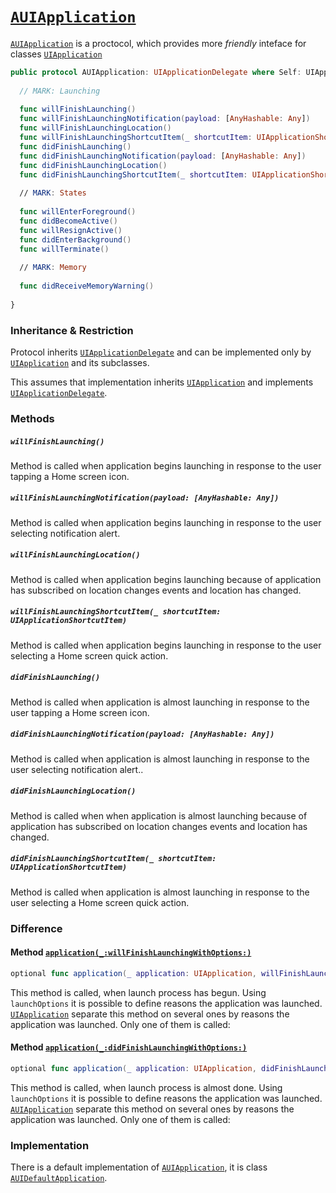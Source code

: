 # [`AUIApplication`](https://github.com/ihormyroniuk/AUIKit/blob/master/AUIKit/Application/AUIApplication.swift)

[`AUIApplication`](https://github.com/ihormyroniuk/AUIKit/blob/master/AUIKit/Application/AUIApplication.swift) is a proctocol, which provides more _friendly_ inteface for classes [`UIApplication`](https://developer.apple.com/documentation/uikit/uiapplication)

```swift
public protocol AUIApplication: UIApplicationDelegate where Self: UIApplication {
  
  // MARK: Launching
  
  func willFinishLaunching()
  func willFinishLaunchingNotification(payload: [AnyHashable: Any])
  func willFinishLaunchingLocation()
  func willFinishLaunchingShortcutItem(_ shortcutItem: UIApplicationShortcutItem)
  func didFinishLaunching()
  func didFinishLaunchingNotification(payload: [AnyHashable: Any])
  func didFinishLaunchingLocation()
  func didFinishLaunchingShortcutItem(_ shortcutItem: UIApplicationShortcutItem)
  
  // MARK: States
  
  func willEnterForeground()
  func didBecomeActive()
  func willResignActive()
  func didEnterBackground()
  func willTerminate()
  
  // MARK: Memory
  
  func didReceiveMemoryWarning()
  
}
```

### Inheritance & Restriction

Protocol inherits [`UIApplicationDelegate`](https://developer.apple.com/documentation/uikit/uiapplicationdelegate) and can be implemented only by [`UIApplication`](https://developer.apple.com/documentation/uikit/uiapplication) and its subclasses. 

This assumes that implementation inherits [`UIApplication`](https://developer.apple.com/documentation/uikit/uiapplication) and implements [`UIApplicationDelegate`](https://developer.apple.com/documentation/uikit/uiapplicationdelegate).

### Methods

##### `willFinishLaunching()`
Method is called when application begins launching in response to the user tapping a Home screen icon.

##### `willFinishLaunchingNotification(payload: [AnyHashable: Any])`
Method is called when application begins launching in response to the user selecting notification alert.

##### `willFinishLaunchingLocation()`
Method is called when application begins launching because of application has subscribed on location changes events and location has changed.

##### `willFinishLaunchingShortcutItem(_ shortcutItem: UIApplicationShortcutItem)`
Method is called when application begins launching in response to the user selecting a Home screen quick action.

##### `didFinishLaunching()`
Method is called when application is almost launching in response to the user tapping a Home screen icon.

##### `didFinishLaunchingNotification(payload: [AnyHashable: Any])`
Method is called when application is almost launching in response to the user selecting notification alert..

##### `didFinishLaunchingLocation()`
Method is called when when application is almost launching because of application has subscribed on location changes events and location has changed.

##### `didFinishLaunchingShortcutItem(_ shortcutItem: UIApplicationShortcutItem)`
Method is called when application is almost launching in response to the user selecting a Home screen quick action.

### Difference

#### Method [`application(_:willFinishLaunchingWithOptions:)`](https://developer.apple.com/documentation/uikit/uiapplicationdelegate/1623032-application)

```swift
optional func application(_ application: UIApplication, willFinishLaunchingWithOptions launchOptions: [UIApplication.LaunchOptionsKey: Any]? = nil) -> Bool
```

This method is called, when launch process has begun. Using `launchOptions` it is possible to define reasons the application was launched. [`UIApplication`](https://developer.apple.com/documentation/uikit/uiapplication) separate this method on several ones by reasons the application was launched. Only one of them is called:

#### Method [`application(_:didFinishLaunchingWithOptions:)`](https://developer.apple.com/documentation/uikit/uiapplicationdelegate/1622921-application)

```swift
optional func application(_ application: UIApplication, didFinishLaunchingWithOptions launchOptions: [UIApplication.LaunchOptionsKey: Any]? = nil) -> Bool
```

This method is called, when launch process is almost done. Using `launchOptions` it is possible to define reasons the application was launched. [`AUIApplication`](https://github.com/ihormyroniuk/AUIKit/blob/master/AUIKit/Application/AUIApplication.swift) separate this method on several ones by reasons the application was launched. Only one of them is called: 

### Implementation

There is a default implementation of [`AUIApplication`](https://github.com/ihormyroniuk/AUIKit/blob/master/AUIKit/Application/AUIApplication.swift), it is class [`AUIDefaultApplication`](https://github.com/ihormyroniuk/AUIKit/blob/master/AUIKit/Application/AUIDefaultApplication.swift).

